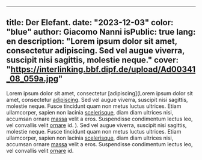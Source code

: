 
---
title: Der Elefant.
date: "2023-12-03"
color: "blue"
author: Giacomo Nanni
isPublic: true
lang: en
description: "Lorem ipsum dolor sit amet, consectetur adipiscing. Sed vel augue viverra, suscipit nisi sagittis, molestie neque."
cover: "https://interlinking.bbf.dipf.de/upload/Ad00341_08_059a.jpg"
---

Lorem ipsum dolor sit amet, consectetur [adipiscing](Lorem ipsum dolor sit amet, consectetur [adipiscing](http://interlinking.bbf.dipf.de/index.php/Special:URIResolver/Datei-3AAd00341_08_059f.jpg-23_QUERY985d6a8ed777ae089b2b09dcf0f33ca3). Sed vel augue viverra, suscipit nisi sagittis, molestie neque. Fusce tincidunt quam non metus luctus ultrices. Etiam ullamcorper, sapien non lacinia [scelerisque](http://interlinking.bbf.dipf.de/index.php/Special:URIResolver/Ad00341_01_003b-23_QUERY11ea12e464de94a83cede6c085fb6ea3), diam diam ultrices nisi, accumsan ornare [massa](http://interlinking.bbf.dipf.de/index.php/Special:URIResolver/Datei-3AAd00341_01_003b.jpg) velit a eros. Suspendisse condimentum lectus leo, vel convallis velit [ornare](http://interlinking.bbf.dipf.de/index.php/Special:URIResolver/Datei-3AAd99999_03_026c.jpg-23_QUERY0bfdf5289799cccc9f6041905459b6a2) id.
). Sed vel augue viverra, suscipit nisi sagittis, molestie neque. Fusce tincidunt quam non metus luctus ultrices. Etiam ullamcorper, sapien non lacinia [scelerisque](http://interlinking.bbf.dipf.de/index.php/Special:URIResolver/Datei-3AAd99998_09_063a.jpg), diam diam ultrices nisi, accumsan ornare [massa](http://interlinking.bbf.dipf.de/index.php/Special:URIResolver/Himbeere) velit a eros. Suspendisse condimentum lectus leo, vel convallis velit [ornare](http://interlinking.bbf.dipf.de/index.php/Special:URIResolver/Datei-3AAd99999_09_095c.jpg) id.
